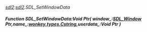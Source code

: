 _[sdl2](../../modules/sdl2/sdl2-module.md):[sdl2](../../modules/sdl2/sdl2-module.md).SDL\_SetWindowData_
##### Function SDL\_SetWindowData:Void Ptr( window_:[SDL_Window](../../modules/sdl2/sdl2-sdl_window.md) Ptr,name_:[wonkey.types.Cstring](../../modules/wonkey/wonkey-types-cstring.md),userdata_:Void Ptr )
